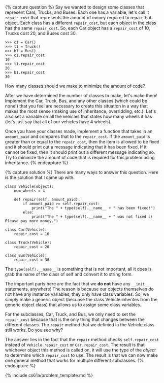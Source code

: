 {% capture question %}
Say we wanted to design some classes that represent Cars, Trucks, and Buses. Each one has a variable, let's call it `repair_cost` that represents the amount of money required to repair that object. Each class has a different `repair_cost`, but each object in the class has the same `repair_cost`. So, each Car object has a `repair_cost` of 10, Trucks cost 20, and Buses cost 30.

    >>> c1 = Car()
    >>> t1 = Truck()
    >>> b1 = Bus()
    >>> c1.repair_cost
    10
    >>> t1.repair_cost
    20
    >>> b1.repair_cost
    30

How many classes should we make to minimize the amount of code?

After we have determined the number of classes to make, let's make them! Implement the Car, Truck, Bus, and any other classes (which could be none!) that you feel are necessary to create this situation in a way that makes the most sense (making use of inheritance, overridding, etc.). Let's also set a variable on all the vehicles that states how many wheels it has (let's just say that all of our vehicles have 4 wheels).

Once you have your classes made, implement a function that takes in an `amount_paid` and compares that to the `repair_cost`. If the `amount_paid` is greater than or equal to the `repair_cost`, then the item is allowed to be fixed and it should print out a message indicating that it has been fixed. If it cannot be fixed, then it should print out a different message indicating so. Try to minimize the amount of code that is required for this problem using inheritance.
{% endcapture %}

{% capture solution %}
There are many ways to answer this question. Here is the solution that I came up with.

    class Vehicle(object):
        num_wheels = 4

        def repair(self, amount_paid):
            if amount_paid >= self.repair_cost:
                print("The " + type(self).__name__ + " has been fixed!")
            else:
                print("The " + type(self).__name__ + " was not fixed :( Please pay more money.")

    class Car(Vehicle):
        repair_cost = 10

    class Truck(Vehicle):
        repair_cost = 20

    class Bus(Vehicle):
        repair_cost = 30

The `type(self).__name__` is something that is not important, all it does is grab the name of the class of self and convert it to string form. 

The important parts here are the fact that we __do not__ have any `__init__` statements, anywhere! The reason is because our objects themselves do not have any instance variables, they only have class variables. So, we simply make a generic object (becuase the class Vehicle inherites from the generic object class) that allows us to assign some class variables.

For the subclasses, Car, Truck, and Bus, we only need to set the `repair_cost` because that is the only thing that changes between the different classes. The `repair` method that we definied in the Vehicle class still works. Do you see why?

The answer lies in the fact that the `repair` method checks `self.repair_cost` instead of `Vehicle.repair_cost` or `Car.repair_cost`. The result is that whichever object this method is called on, it will use the type of the _object_ to determine which `repair_cost` to use. The result is that we can now make one general method that works for multiple different subclasses.
{% endcapture %}

{% include cs61a/problem_template.md %}